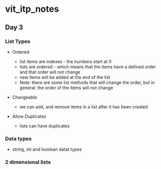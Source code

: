 # vit_itp_notes

## Day 3

### List Types
- Ordered
  - list items are indexes - the numbers start at 0
  - lists are ordered - which means that the items have a defined order and that order will not change
  - new items will be added at the end of the list
  - Note: there are some list methods that will change the order, but in general: the order of the items will not change

- Changeable
  - we can add, and remove items in a list after it has been created

- Allow Duplicates
  - lists can have duplicates

### Data types
  - string, int and boolean datat types

### 2 dimensional lists

